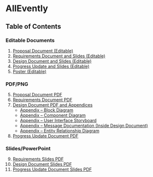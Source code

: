 # AllEvently
## Table of Contents

### Editable Documents
1. [Proposal Document (Editable)](Documents/1.%20Proposal_Document.docx)
2. [Requirements Document and Slides (Editable)](Documents/RequirementsLink.md)
3. [Design Document and Slides (Editable)](Documents/DesignLink.md)
4. [Progress Update and Slides (Editable)](Documents/UpdateLink.md)
5. [Poster (Editable)](Documents/AllEvently%20Poster.pptx)

### PDF/PNG
5. [Proposal Document PDF](./Documents/Proposal%20Document%20(AllEvently).pdf)
6. [Requirements Document PDF](./Documents/Requirements%20Document%20(AllEvently).pdf)
7. [Design Document PDF and Appendices](./Documents/Design%20Document%20(AllEvently).pdf)
    - [Appendix – Block Diagram](Documents/Block%20Diagram.png)
    - [Appendix – Component Diagram](Documents/AllEventlyClassDiagram.pdf)
    - [Appendix – User Interface Storyboard](Documents/AllEventlyUIStoryboard.drawio.png)
    - [Appendix – Message Documentation (Inside Design Document)](./Documents/Design%20Document%20(AllEvently).pdf)
    - [Appendix – Entity Relationship Diagram](Documents/Database/AllEventlyERD.pdf)
8. [Progress Update Document PDF](./Documents/Progress%20Update%20Document%20(AllEvently).pdf)
### Slides/PowerPoint
9. [Requirements Slides PDF](./Documents/Requirements%20Slides%20(AllEvently).pdf)
10. [Design Document Slides PDF](./Documents/AllEvently%20Design%20(Slides).pdf)
11. [Progress Update Document Slides PDF](./Documents/AllEvently%20Progress%20Update%20(Slides).pdf)
